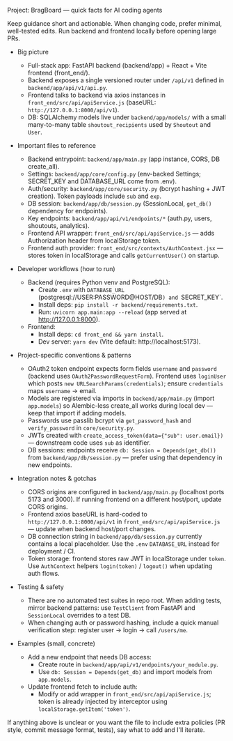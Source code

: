 Project: BragBoard — quick facts for AI coding agents

Keep guidance short and actionable. When changing code, prefer minimal, well-tested edits. Run backend and frontend locally before opening large PRs.

- Big picture
  - Full-stack app: FastAPI backend (backend/app) + React + Vite frontend (front_end/).
  - Backend exposes a single versioned router under `/api/v1` defined in `backend/app/api/v1/api.py`.
  - Frontend talks to backend via axios instances in `front_end/src/api/apiService.js` (baseURL: `http://127.0.0.1:8000/api/v1`).
  - DB: SQLAlchemy models live under `backend/app/models/` with a small many-to-many table `shoutout_recipients` used by `Shoutout` and `User`.

- Important files to reference
  - Backend entrypoint: `backend/app/main.py` (app instance, CORS, DB create_all).
  - Settings: `backend/app/core/config.py` (env-backed Settings; SECRET_KEY and DATABASE_URL come from .env).
  - Auth/security: `backend/app/core/security.py` (bcrypt hashing + JWT creation). Token payloads include `sub` and `exp`.
  - DB session: `backend/app/db/session.py` (SessionLocal, `get_db()` dependency for endpoints).
  - Key endpoints: `backend/app/api/v1/endpoints/*` (auth.py, users, shoutouts, analytics).
  - Frontend API wrapper: `front_end/src/api/apiService.js` — adds Authorization header from localStorage token.
  - Frontend auth provider: `front_end/src/contexts/AuthContext.jsx` — stores token in localStorage and calls `getCurrentUser()` on startup.

- Developer workflows (how to run)
  - Backend (requires Python venv and PostgreSQL):
    - Create `.env` with `DATABASE_URL` (postgresql://USER:PASSWORD@HOST/DB`) and `SECRET_KEY`.
    - Install deps: `pip install -r backend/requirements.txt`.
    - Run: `uvicorn app.main:app --reload` (app served at http://127.0.0.1:8000).
  - Frontend:
    - Install deps: `cd front_end && yarn install`.
    - Dev server: `yarn dev` (Vite default: http://localhost:5173).

- Project-specific conventions & patterns
  - OAuth2 token endpoint expects form fields `username` and `password` (backend uses `OAuth2PasswordRequestForm`). Frontend uses `loginUser` which posts `new URLSearchParams(credentials)`; ensure `credentials` maps `username` -> email.
  - Models are registered via imports in `backend/app/main.py` (import `app.models`) so Alembic-less create_all works during local dev — keep that import if adding models.
  - Passwords use passlib bcrypt via `get_password_hash` and `verify_password` in `core/security.py`.
  - JWTs created with `create_access_token(data={"sub": user.email})` — downstream code uses `sub` as identifier.
  - DB sessions: endpoints receive `db: Session = Depends(get_db())` from `backend/app/db/session.py` — prefer using that dependency in new endpoints.

- Integration notes & gotchas
  - CORS origins are configured in `backend/app/main.py` (localhost ports 5173 and 3000). If running frontend on a different host/port, update CORS origins.
  - Frontend axios baseURL is hard-coded to `http://127.0.0.1:8000/api/v1` in `front_end/src/api/apiService.js` — update when backend host/port changes.
  - DB connection string in `backend/app/db/session.py` currently contains a local placeholder. Use the `.env` `DATABASE_URL` instead for deployment / CI.
  - Token storage: frontend stores raw JWT in localStorage under `token`. Use `AuthContext` helpers `login(token)` / `logout()` when updating auth flows.

- Testing & safety
  - There are no automated test suites in repo root. When adding tests, mirror backend patterns: use `TestClient` from FastAPI and `SessionLocal` overrides to a test DB.
  - When changing auth or password hashing, include a quick manual verification step: register user -> login -> call `/users/me`.

- Examples (small, concrete)
  - Add a new endpoint that needs DB access:
    - Create route in `backend/app/api/v1/endpoints/your_module.py`.
    - Use `db: Session = Depends(get_db)` and import models from `app.models`.
  - Update frontend fetch to include auth:
    - Modify or add wrapper in `front_end/src/api/apiService.js`; token is already injected by interceptor using `localStorage.getItem('token')`.

If anything above is unclear or you want the file to include extra policies (PR style, commit message format, tests), say what to add and I'll iterate.

